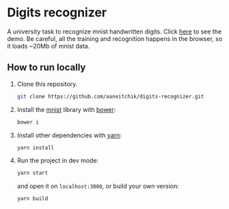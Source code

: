 # Digits recognizer

A university task to recognize mnist handwritten digits.
Click [here] to see the demo.
Be careful, all the training and recognition happens in the browser, so it loads ~20Mb of mnist data.

## How to run locally

1. Clone this repository.
    ```sh
    git clone https://github.com/aaneitchik/digits-recognizer.git
    ```
2. Install the [mnist] library with [bower]:
    ```sh
    bower i
    ```
3. Install other dependencies with [yarn]:
    ```sh
    yarn install
    ```
4. Run the project in dev mode:
    ```sh
    yarn start
    ```
    and open it on `localhost:3000`,
    or build your own version:
    ```sh
    yarn build
    ```
[//]: #
[bower]: <https://bower.io/>
[yarn]: <https://yarnpkg.com>
[mnist]: <https://github.com/cazala/mnist>
[here]: <https://aaneitchik.github.io/digits-recognizer>
